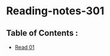 # Reading-notes-301

## Table of Contents :

* [Read 01](https://gamer-planet.github.io/reading-notes-201/Read:%2001)